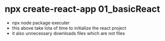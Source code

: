 # npx create-react-app 01_basicReact
- npx node package executer 
- this above take lota of time to initialize the react project
- it also unnecessary downloads files which are not files